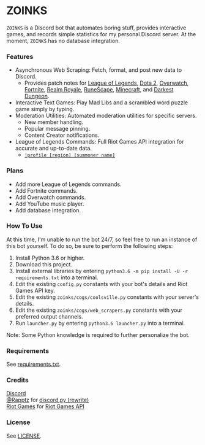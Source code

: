 # ZOINKS
`ZOINKS` is a Discord bot that automates boring stuff, provides interactive games, and records simple statistics for my personal Discord server. At the moment, `ZOINKS` has no database integration.

### Features
- Asynchronous Web Scraping: Fetch, format, and post new data to Discord.
  - Provides patch notes for [League of Legends](https://i.imgur.com/Nsx2Mpc.png), [Dota 2](https://i.imgur.com/DXTNMZx.png), [Overwatch](https://i.imgur.com/KT5aGzc.png), [Fortnite](https://i.imgur.com/W8YztK0.png), [Realm Royale](https://i.imgur.com/uJ82M1z.png), [RuneScape](https://i.imgur.com/9Z97C9O.png), [Minecraft](https://i.imgur.com/fEp0pFD.png), and [Darkest Dungeon](https://i.imgur.com/Qt9mjzh.png).
- Interactive Text Games: Play Mad Libs and a scrambled word puzzle game simply by typing.
- Moderation Utilities: Automated moderation utilities for specific servers.
  - New member handling.
  - Popular message pinning.
  - Content Creator notifications.
- League of Legends Commands: Full Riot Games API integration for accurate and up-to-date data.
  - [`!profile [region] [summoner name]`](https://i.imgur.com/7EgwC2k.png)

### Plans
- Add more League of Legends commands.
- Add Fortnite commands.
- Add Overwatch commands.
- Add YouTube music player.
- Add database integration.

### How To Use
At this time, I'm unable to run the bot 24/7, so feel free to run an instance of this bot yourself. To do so, be sure to perform the following steps:
1. Install Python 3.6 or higher.
2. Download this project.
3. Install external libraries by entering `python3.6 -m pip install -U -r requirements.txt` into a terminal.
4. Edit the existing `config.py` constants with your bot's details and Riot Games API key.
5. Edit the existing `zoinks/cogs/coolsville.py` constants with your server's details.
6. Edit the existing `zoinks/cogs/web_scrapers.py` constants with your preferred output channels.
7. Run `launcher.py` by entering `python3.6 launcher.py` into a terminal.

Note: Some Python knowledge is required to further personalize the bot.

### Requirements
See [requirements.txt](https://github.com/geoffhouy/zoinks/blob/master/requirements.txt).

### Credits
[Discord](https://discordapp.com/)  
[@Rapptz](https://github.com/Rapptz) for [discord.py (rewrite)](https://github.com/Rapptz/discord.py/tree/rewrite)  
[Riot Games](https://www.riotgames.com/en) for [Riot Games API](https://developer.riotgames.com/)

### License
See [LICENSE](https://github.com/geoffhouy/vexillarius/blob/master/LICENSE).
